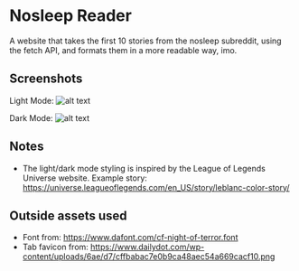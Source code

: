 # Nosleep Reader
A website that takes the first 10 stories from the nosleep subreddit, using the fetch API, and formats them in a more readable way, imo. 

## Screenshots 

Light Mode:
![alt text](https://i.imgur.com/lCpv5qh.png)

Dark Mode:
![alt text](https://i.imgur.com/ma801gx.png)

## Notes
* The light/dark mode styling is inspired by the League of Legends Universe website. Example story: 
https://universe.leagueoflegends.com/en_US/story/leblanc-color-story/


## Outside assets used
* Font from: https://www.dafont.com/cf-night-of-terror.font
* Tab favicon from: https://www.dailydot.com/wp-content/uploads/6ae/d7/cffbabac7e0b9ca48aec54a669cacf10.png


